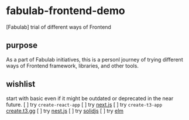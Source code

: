# fabulab-frontend-demo
[Fabulab] trial of different ways of Frontend

## purpose
As a part of Fabulab initiatives, this is a personl journey of trying different ways of Frontend framework, libraries, and other tools.

## wishlist
start with basic even if it might be outdated or deprecated in the near future.
[ ] try `create-react-app`
[ ] try [next.js](https://nextjs.org/)
[ ] try `create-t3-app` [create.t3.gg](https://create.t3.gg/)
[ ] try [nest.js](https://nestjs.com/)
[ ] try [solidjs](https://www.solidjs.com/)
[ ] try [elm](https://guide.elm-lang.org/)